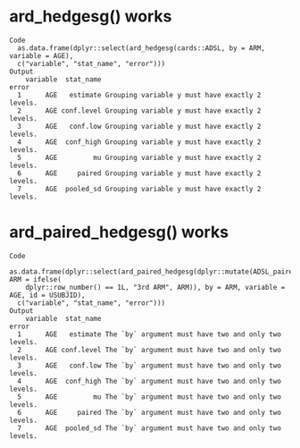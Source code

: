 # ard_hedgesg() works

    Code
      as.data.frame(dplyr::select(ard_hedgesg(cards::ADSL, by = ARM, variable = AGE),
      c("variable", "stat_name", "error")))
    Output
        variable  stat_name                                           error
      1      AGE   estimate Grouping variable y must have exactly 2 levels.
      2      AGE conf.level Grouping variable y must have exactly 2 levels.
      3      AGE   conf.low Grouping variable y must have exactly 2 levels.
      4      AGE  conf_high Grouping variable y must have exactly 2 levels.
      5      AGE         mu Grouping variable y must have exactly 2 levels.
      6      AGE     paired Grouping variable y must have exactly 2 levels.
      7      AGE  pooled_sd Grouping variable y must have exactly 2 levels.

# ard_paired_hedgesg() works

    Code
      as.data.frame(dplyr::select(ard_paired_hedgesg(dplyr::mutate(ADSL_paired, ARM = ifelse(
        dplyr::row_number() == 1L, "3rd ARM", ARM)), by = ARM, variable = AGE, id = USUBJID),
      c("variable", "stat_name", "error")))
    Output
        variable  stat_name                                                error
      1      AGE   estimate The `by` argument must have two and only two levels.
      2      AGE conf.level The `by` argument must have two and only two levels.
      3      AGE   conf.low The `by` argument must have two and only two levels.
      4      AGE  conf_high The `by` argument must have two and only two levels.
      5      AGE         mu The `by` argument must have two and only two levels.
      6      AGE     paired The `by` argument must have two and only two levels.
      7      AGE  pooled_sd The `by` argument must have two and only two levels.

